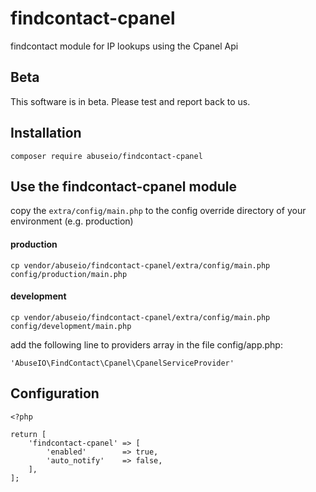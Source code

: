 # findcontact-cpanel
findcontact module for IP lookups using the Cpanel Api

## Beta
This software is in beta. Please test and report back to us.

## Installation
    
    composer require abuseio/findcontact-cpanel
     
## Use the findcontact-cpanel module
copy the ```extra/config/main.php``` to the config override directory of your environment (e.g. production)

#### production

    cp vendor/abuseio/findcontact-cpanel/extra/config/main.php config/production/main.php
    
#### development

    cp vendor/abuseio/findcontact-cpanel/extra/config/main.php config/development/main.php
    
add the following line to providers array in the file config/app.php:

    'AbuseIO\FindContact\Cpanel\CpanelServiceProvider'
    
## Configuration
    
    <?php
    
    return [
        'findcontact-cpanel' => [           
            'enabled'        => true,
            'auto_notify'    => false,
        ],
    ];

